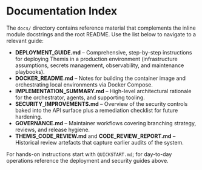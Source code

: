 # Documentation Index

The `docs/` directory contains reference material that complements the inline module docstrings and
the root README.  Use the list below to navigate to a relevant guide:

- **DEPLOYMENT_GUIDE.md** – Comprehensive, step-by-step instructions for deploying Themis in a
  production environment (infrastructure assumptions, secrets management, observability, and
  maintenance playbooks).
- **DOCKER_README.md** – Notes for building the container image and orchestrating local environments
  via Docker Compose.
- **IMPLEMENTATION_SUMMARY.md** – High-level architectural rationale for the orchestrator, agents,
  and supporting tooling.
- **SECURITY_IMPROVEMENTS.md** – Overview of the security controls baked into the API surface plus a
  remediation checklist for future hardening.
- **GOVERNANCE.md** – Maintainer workflows covering branching strategy, reviews, and release hygiene.
- **THEMIS_CODE_REVIEW.md** and **CODE_REVIEW_REPORT.md** – Historical review artefacts that capture
  earlier audits of the system.

For hands-on instructions start with `QUICKSTART.md`; for day-to-day operations reference the
deployment and security guides above.
